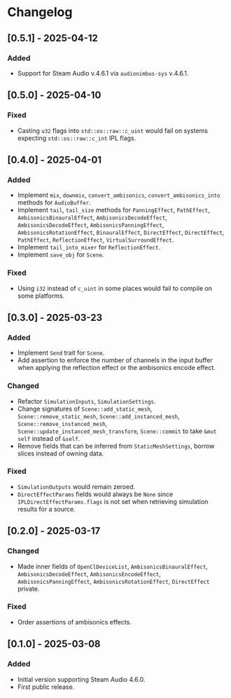 # Changelog

## [0.5.1] - 2025-04-12

### Added

- Support for Steam Audio v.4.6.1 via `audionimbus-sys` v.4.6.1.

## [0.5.0] - 2025-04-10

### Fixed

- Casting `u32` flags into `std::os::raw::c_uint` would fail on systems expecting `std::os::raw::c_int` IPL flags.

## [0.4.0] - 2025-04-01

### Added

- Implement `mix`, `downmix`, `convert_ambisonics`, `convert_ambisonics_into` methods for `AudioBuffer`.
- Implement `tail`, `tail_size` methods for `PanningEffect`, `PathEffect`, `AmbisonicsBinauralEffect`, `AmbisonicsDecodeEffect`, `AmbisonicsDecodeEffect`, `AmbisonicsPanningEffect`, `AmbisonicsRotationEffect`, `BinauralEffect`, `DirectEffect`, `DirectEffect`, `PathEffect`, `ReflectionEffect`, `VirtualSurroundEffect`.
- Implement `tail_into_mixer` for `ReflectionEffect`.
- Implement `save_obj` for `Scene`.

### Fixed

- Using `i32` instead of `c_uint` in some places would fail to compile on some platforms.

## [0.3.0] - 2025-03-23

### Added

- Implement `Send` trait for `Scene`.
- Add assertion to enforce the number of channels in the input buffer when applying the reflection effect or the ambisonics encode effect.

### Changed

- Refactor `SimulationInputs`, `SimulationSettings`.
- Change signatures of `Scene::add_static_mesh`, `Scene::remove_static_mesh`, `Scene::add_instanced_mesh`, `Scene::remove_instanced_mesh`, `Scene::update_instanced_mesh_transform`, `Scene::commit` to take `&mut self` instead of `&self`.
- Remove fields that can be inferred from `StaticMeshSettings`, borrow slices instead of owning data.

### Fixed

- `SimulationOutputs` would remain zeroed.
- `DirectEffectParams` fields would always be `None` since `IPLDirectEffectParams.flags` is not set when retrieving simulation results for a source.

## [0.2.0] - 2025-03-17

### Changed

- Made inner fields of `OpenClDeviceList`, `AmbisonicsBinauralEffect`, `AmbisonicsDecodeEffect`, `AmbisonicsEncodeEffect`, `AmbisonicsPanningEffect`, `AmbisonicsRotationEffect`, `DirectEffect` private.

### Fixed

- Order assertions of ambisonics effects.

## [0.1.0] - 2025-03-08

### Added

- Initial version supporting Steam Audio 4.6.0.
- First public release.
